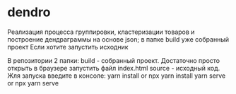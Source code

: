 # dendro
 Реализация процесса группировки, кластеризации товаров и построение дендраграммы на основе json;
 в папке build уже собранный проект
 Если хотите запустить исходник
 
 В репозитории 2 папки:
 build - собранный проект. Достаточно просто открыть в браузере запустить файл index.html
 source - исходный код. Жля запуска введите в консоле:
 yarn install or npx yarn install
 yarn serve or npx yarn serve
